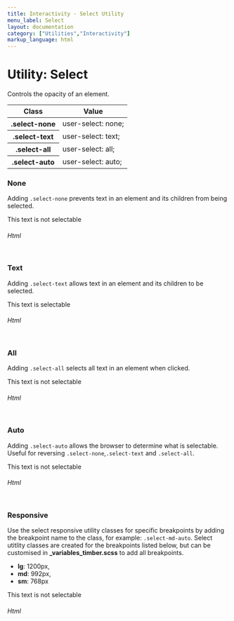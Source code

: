 ```yaml
---
title: Interactivity - Select Utility
menu_label: Select
layout: documentation
category: ["Utilities","Interactivity"]
markup_language: html
---
```


<div class="section-block">
  <div class="row pt-40 pt-md-40">
    <div class="col w-9/12 w-md-full order-2 content-inner">
      <h1 class="font-light">Utility: Select</h1>
      <p>Controls the opacity of an element.</p>
      <!-- Classes -->
      <div class="table-scrollable">
        <table class="table size-md rounded bg-white">
          <thead>
            <tr>
              <th> Class </th>
              <th> Value </th>
            </tr>
          </thead>
          <tbody class="font-mono">
            <tr>
              <th class="color-indigo">.select-none</th>
              <td> user-select: none; </td>
            </tr>
            <tr>
              <th class="color-indigo">.select-text</th>
              <td> user-select: text; </td>
            </tr>
            <tr>
              <th class="color-indigo">.select-all</th>
              <td> user-select: all; </td>
            </tr>
            <tr>
              <th class="color-indigo">.select-auto</th>
              <td> user-select: auto; </td>
            </tr>
          </tbody>
        </table>
      </div>
      <!-- Classes End -->
      <!-- Demo Block -->
      <div class="demo-block mt-80">
        <h3 class="font-light">None</h3>
        <p>Adding <code class="color-indigo font-bold">.select-none</code> prevents text in an element and its children from being selected.</p>
        <div class="p-30 center rounded bg-grey-ultralight">
          <div class="select-none py-10 px-20 inline-block bg-grey-darkest color-white">This text is not selectable</div>
        </div>
      </div>
      <!-- Demo Block End -->
      <!-- code -->
      <h6 class="uppercase">Html</h6>
      <div class="rounded p-20 overflow-y-scroll mb-0 bg-gradient-grey-ultralight border-l border-4 border-solid border-indigo">
        <pre class="m-0 language-html"><code class="inline-block scrolling-touch"><!--<div class="select-none py-10 px-20 inline-block bg-grey-darkest color-white">This text is not selectable</div>
--></code></pre>
      </div>
      <!-- code -->
      <!-- Demo Block -->
      <div class="demo-block mt-80">
        <h3 class="font-light">Text</h3>
        <p>Adding <code class="color-indigo font-bold">.select-text</code> allows text in an element and its children to be selected.</p>
        <div class="p-30 center rounded bg-grey-ultralight">
          <div class="select-text py-10 px-20 inline-block bg-grey-darkest color-white">This text is selectable</div>
        </div>
      </div>
      <!-- Demo Block End -->
      <!-- code -->
      <h6 class="uppercase">Html</h6>
      <div class="rounded p-20 overflow-y-scroll mb-0 bg-gradient-grey-ultralight border-l border-4 border-solid border-indigo">
        <pre class="m-0 language-html"><code class="inline-block scrolling-touch"><!--<div class="select-text py-10 px-20 inline-block bg-grey-darkest color-white">This text is selectable</div>
--></code></pre>
      </div>
      <!-- code -->
      <!-- Demo Block -->
      <div class="demo-block mt-80">
        <h3 class="font-light">All</h3>
        <p>Adding <code class="color-indigo font-bold">.select-all</code> selects all text in an element when clicked.</p>
        <div class="p-30 center rounded bg-grey-ultralight">
          <div class="select-all py-10 px-20 inline-block bg-grey-darkest color-white">This text is not selectable</div>
        </div>
      </div>
      <!-- Demo Block End -->
      <!-- code -->
      <h6 class="uppercase">Html</h6>
      <div class="rounded p-20 overflow-y-scroll mb-0 bg-gradient-grey-ultralight border-l border-4 border-solid border-indigo">
        <pre class="m-0 language-html"><code class="inline-block scrolling-touch"><!--<div class="select-all py-10 px-20 inline-block bg-grey-darkest color-white">This text is not selectable</div>
--></code></pre>
      </div>
      <!-- code -->
      <!-- Demo Block -->
      <div class="demo-block mt-80">
        <h3 class="font-light">Auto</h3>
        <p>Adding <code class="color-indigo font-bold">.select-auto</code> allows the browser to determine what is selectable. Useful for reversing <code class="color-indigo font-bold">.select-none</code>,<code class="color-indigo font-bold">.select-text</code> and <code class="color-indigo font-bold">.select-all</code>.</p>
        <div class="p-30 center rounded bg-grey-ultralight">
          <div class="select-auto py-10 px-20 inline-block bg-grey-darkest color-white">This text is not selectable</div>
        </div>
      </div>
      <!-- Demo Block End -->
      <!-- code -->
      <h6 class="uppercase">Html</h6>
      <div class="rounded p-20 overflow-y-scroll mb-0 bg-gradient-grey-ultralight border-l border-4 border-solid border-indigo">
        <pre class="m-0 language-html"><code class="inline-block scrolling-touch"><!--<div class="select-auto py-10 px-20 inline-block bg-grey-darkest color-white">This text is not selectable</div>
--></code></pre>
      </div>
      <!-- code -->
      <!-- Demo Block -->
      <div class="demo-block mt-80">
        <h3 class="font-light">Responsive</h3>
        <p>Use the select responsive utility classes for specific breakpoints by adding the breakpoint name to the class, for example: <code class="color-indigo font-bold">.select-md-auto</code>. Select utitlity classes are created for the breakpoints listed below, but can be customised in <strong>_variables_timber.scss</strong> to add all breakpoints.</p>
        <ul class="list-none">
          <li><strong>lg</strong>: 1200px,</li>
          <li><strong>md</strong>: 992px,</li>
          <li><strong>sm</strong>: 768px</li>
        </ul>
        <div class="p-30 center rounded bg-grey-ultralight">
          <div class="select-none select-lg-text select-md-all select-sm-auto py-10 px-20 inline-block bg-grey-darkest color-white">This text is not selectable</div>
        </div>
      </div>
      <!-- Demo Block End -->
      <!-- code -->
      <h6 class="uppercase">Html</h6>
      <div class="rounded p-20 overflow-y-scroll mb-0 bg-gradient-grey-ultralight border-l border-4 border-solid border-indigo">
        <pre class="m-0 language-html"><code class="inline-block scrolling-touch"><!--<div class="select-none select-lg-text select-md-all select-sm-auto py-10 px-20 inline-block bg-grey-darkest color-white">This text is not selectable</div>
--></code></pre>
      </div>
      <!-- code -->
    </div>
    <!-- Content Inner End -->
  </div>
</div>
